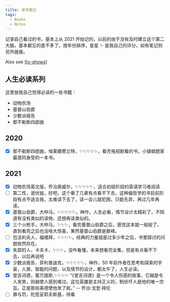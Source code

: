 ```yaml
---
title: 读书笔记
tags:
  - Books
  - Notes
---
```


记录自己看过的书，基本上从 2021 开始记的，以前的由于没有及时建立这个第二大脑，基本都忘的差不多了。按年份排序，星星 ✨ 是我自己的评分，如有笔记则另外链接。

Also see [[tv-shows]]

## 人生必读系列

这里放我自己觉得必读的一些书籍：

- 动物农场
- 基督山伯爵
- 少数派报告
- 那不勒斯四部曲

## 2020

- [x] 那不勒斯四部曲，埃莱娜费兰特，✨✨✨✨✨，看完电视剧看的书，小镇做题家最感同身受的一本书。

## 2021

- [x] 动物农场英文版，乔治奥威尔，✨✨✨✨✨，适合初级阶段的英语学习者阅读
- [ ] 第二性，波伏娃，好吧，这个看了几章有点看不下去，这种偏哲学的书目前阶段有点不适合我，太难读下去了，读一会儿就犯困，只能先弃，再过几年再读。
- [x] 基督山伯爵，大仲马，✨✨✨✨✨，神作，人生必看，情节设计太精彩了，不知道有没有类似的读物，还想再读类似的。
- [x] 三个火枪手，大仲马，✨✨✨，看完基督山伯爵之后，感觉这本就一般般了，直到看完之后也没啥大惊喜，果然基督山伯爵是巅峰。
- [ ] 包法利夫人，福楼拜，✨✨✨✨，经典的力量就是过多少年之后，书里探讨的问题依然存在。
- [x] 失踪的人，卡夫卡，✨✨✨，没咋看懂，本来想看完全集，但是有点看不下去，以后再说吧
- [x] 少数派报告，菲利普迪克，✨✨✨✨✨，神作，50 年前作者在思考和探索的宇宙，人类，智能的问题，以及情节的设计，都太牛了，人生必读。
- [x] 堂吉诃德，塞万提斯,✨✨✨✨ “《堂吉诃德》是一个令人伤感的故事，它越是令人发笑，则越使人感到难过。这位英雄是主持正义的，制伏坏人是他的唯一宗旨。正是那些美德使他发了疯。” -- 乔治·戈登·拜伦
- [ ] 罪与罚，陀思妥耶夫斯基，待看

[//begin]: # "Autogenerated link references for markdown compatibility"
[tv-shows]: tv-shows.md "电视剧笔记"
[//end]: # "Autogenerated link references"
